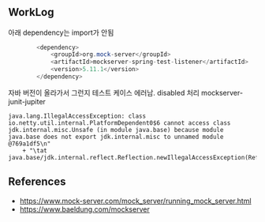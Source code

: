 #

## WorkLog
아래 dependency는 import가 안됨

```java
		<dependency>
			<groupId>org.mock-server</groupId>
			<artifactId>mockserver-spring-test-listener</artifactId>
			<version>5.11.1</version>
		</dependency> 

```

자바 버전이 올라가서 그런지 테스트 케이스 에러남. disabled 처리
mockserver-junit-jupiter
```
java.lang.IllegalAccessException: class io.netty.util.internal.PlatformDependent0$6 cannot access class jdk.internal.misc.Unsafe (in module java.base) because module java.base does not export jdk.internal.misc to unnamed module @769a1df5\n"
    + "\tat java.base/jdk.internal.reflect.Reflection.newIllegalAccessException(Reflection.java:361)
```


## References
* https://www.mock-server.com/mock_server/running_mock_server.html
* https://www.baeldung.com/mockserver
